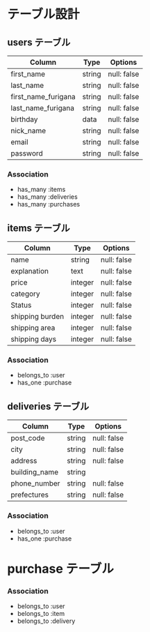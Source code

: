 # テーブル設計

## users テーブル

| Column              | Type   | Options     |
| ------------------- | ------ | ----------- |
| first_name          | string | null: false |
| last_name           | string | null: false |
| first_name_furigana | string | null: false |
| last_name_furigana  | string | null: false |
| birthday            | data   | null: false |
| nick_name           | string | null: false |
| email               | string | null: false |
| password            | string | null: false |

### Association

- has_many :items
- has_many :deliveries
- has_many :purchases

## items テーブル

| Column          | Type    | Options     |
| --------------- | --------| ----------- |
| name            | string  | null: false |
| explanation     | text    | null: false |
| price           | integer | null: false |
| category        | integer | null: false |
| Status          | integer | null: false |
| shipping burden | integer | null: false |
| shipping area   | integer | null: false |
| shipping days   | integer | null: false |

### Association

- belongs_to :user
- has_one :purchase

## deliveries テーブル

| Column        | Type   | Options     |
| ------------- | ------ | ----------- |
| post_code     | string | null: false |
| city          | string | null: false |
| address       | string | null: false |
| building_name | string |             |
| phone_number  | string | null: false |
| prefectures   | string | null: false |

### Association

- belongs_to :user
- has_one :purchase


# purchase テーブル

### Association

- belongs_to :user
- belongs_to :item
- belongs_to :delivery
